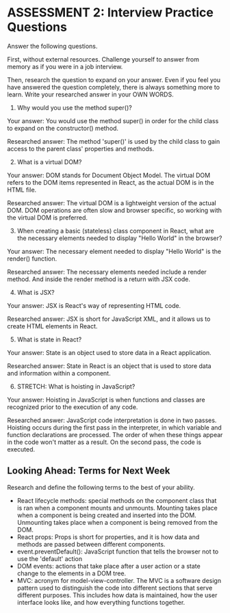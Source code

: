 # ASSESSMENT 2: Interview Practice Questions

Answer the following questions.

First, without external resources. Challenge yourself to answer from memory as if you were in a job interview.

Then, research the question to expand on your answer. Even if you feel you have answered the question completely, there is always something more to learn. Write your researched answer in your OWN WORDS.

1. Why would you use the method super()?

  Your answer:
  You would use the method super() in order for the child class to expand on the constructor() method.

  Researched answer:
  The method 'super()' is used by the child class to gain access to the parent class' properties and methods.


2. What is a virtual DOM?

  Your answer:
  DOM stands for Document Object Model. The virtual DOM refers to the DOM items represented in React, as the actual DOM is in the HTML file.

  Researched answer:
  The virtual DOM is a lightweight version of the actual DOM. DOM operations are often slow and browser specific, so working with the virtual DOM is preferred.


3. When creating a basic (stateless) class component in React, what are the necessary elements needed to display "Hello World" in the browser?

  Your answer:
  The necessary element needed to display "Hello World" is the render() function.

  Researched answer:
  The necessary elements needed include a render method. And inside the render method is a return with JSX code.


4. What is JSX?

  Your answer:
  JSX is React's way of representing HTML code.

  Researched answer:
  JSX is short for JavaScript XML, and it allows us to create HTML elements in React.


5. What is state in React?

  Your answer:
  State is an object used to store data in a React application.

  Researched answer:
  State in React is an object that is used to store data and information within a component.


6. STRETCH: What is hoisting in JavaScript?

  Your answer:
  Hoisting in JavaScript is when functions and classes are recognized prior to the execution of any code.

  Researched answer:
  JavaScript code interpretation is done in two passes. Hoisting occurs during the first pass in the interpreter, in which variable and function declarations are processed. The order of when these things appear in the code won't matter as a result. On the second pass, the code is executed.


## Looking Ahead: Terms for Next Week

Research and define the following terms to the best of your ability.

- React lifecycle methods: special methods on the component class that is ran when a component mounts and unmounts. Mounting takes place when a component is being created and inserted into the DOM. Unmounting takes place when a component is being removed from the DOM.
- React props: Props is short for properties, and it is how data and methods are passed between different components.
- event.preventDefault(): JavaScript function that tells the browser not to use the 'default' action
- DOM events: actions that take place after a user action or a state change to the elements in a DOM tree.
- MVC: acronym for model-view-controller. The MVC is a software design pattern used to distinguish the code into different sections that serve different purposes. This includes how data is maintained, how the user interface looks like, and how everything functions together.